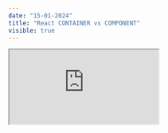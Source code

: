 ```yaml
---
date: "15-01-2024"
title: "React CONTAINER vs COMPONENT"
visible: true
---
```

<iframe src="https://www.youtube.com/embed/zmEDKAsyim8" allowfullscreen></iframe>
